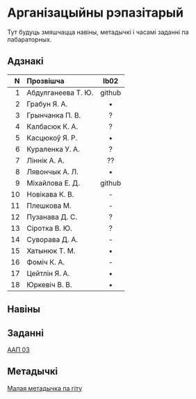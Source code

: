 # Арганізацыйны рэпазітарый

Тут будуць змяшчацца навіны, метадычкі і часамі заданні па лабараторных.

## Адзнакі


|N  |Прозвішча         |lb02|
|--:|:-----------------|:--:|
|  1|Абдулганеева Т. Ю.|github|
|  2|Грабун Я. А.      |• |
|  3|Грынчанка П. В.   |? |
|  4|Калбасюк К. А.    |? |
|  5|Касцюкоў Я. Р.    |• |
|  6|Кураленка У. А.   |? |
|  7|Ліннік А. А.      |??|
|  8|Лявончык А. Л.    |• |
|  9|Міхайлова Е. Д.   |github|
| 10|Новікава К. В.    |- |
| 11|Плешкова М.       |-|
| 12|Пузанава Д. С.    |? |
| 13|Сіротка В. Ю.     |? |
| 14|Суворава Д. А.    |- |
| 15|Хатынюк Т. М.     |• |
| 16|Фоміч К. А.       |- |
| 17|Цейтлін Я. А.     |• |
| 18|Юркевіч В. В.     |• |


## Навіны

## Заданні

[ААП 03](https://github.com/BSU2013gr04Lego/Workflow/releases/download/task03/OOPlb03.pdf)

## Метадычкі
[Малая метадычка па гіту](https://github.com/BSU2013gr4Lego/Example/releases/download/gitPdf/AboutGit.pdf)
